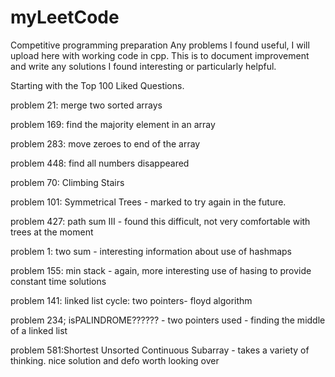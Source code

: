 # myLeetCode
Competitive programming preparation 
Any problems I found useful, I will upload here with working code in cpp. 
This is to document improvement and write any solutions I found interesting or particularly helpful. 

Starting with the Top 100 Liked Questions. 


problem 21: merge two sorted arrays

problem 169: find the majority element in an array

problem 283: move zeroes to end of the array 

problem 448: find all numbers disappeared

problem 70: Climbing Stairs 

problem 101: Symmetrical Trees - marked to try again in the future. 

problem 427: path sum III - found this difficult, not very comfortable with trees at the moment 

problem 1: two sum - interesting information about use of hashmaps

problem 155: min stack - again, more interesting use of hasing to provide constant time solutions

problem 141: linked list cycle: two pointers- floyd algorithm

problem 234; isPALINDROME?????? - two pointers used - finding the middle of a linked list 

problem 581:Shortest Unsorted Continuous Subarray - takes a variety of thinking. nice solution and defo worth looking over
